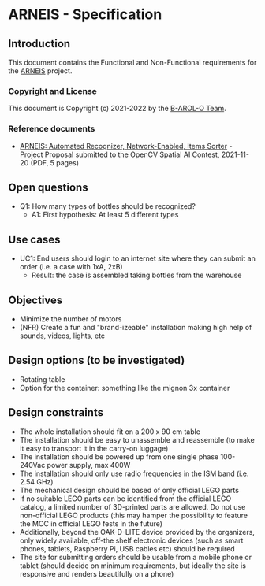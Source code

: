 # ARNEIS - Specification

## Introduction

This document contains the Functional and Non-Functional requirements for the [ARNEIS](https://github.com/B-AROL-O/ARNEIS) project.

### Copyright and License

This document is Copyright (c) 2021-2022 by the [B-AROL-O Team](https://github.com/B-AROL-O).

### Reference documents

* [ARNEIS: Automated Recognizer, Network-Enabled, Items Sorter](https://github.com/B-AROL-O/opencv-spatial-ai-contest/blob/main/phase1/arneis-proposal-2021-11-20.pdf) - Project Proposal submitted to the OpenCV Spatial AI Contest, 2021-11-20 (PDF, 5 pages)

## Open questions

* Q1: How many types of bottles should be recognized?
  - A1: First hypothesis: At least 5 different types

## Use cases

* UC1: End users should login to an internet site where they can submit an order (i.e. a case with 1xA, 2xB)
  - Result: the case is assembled taking bottles from the warehouse

## Objectives
- Minimize the number of motors
- (NFR) Create a fun and "brand-izeable" installation making high help of sounds, videos, lights, etc

## Design options (to be investigated)
- Rotating table
- Option for the container: something like the mignon 3x container

## Design constraints

* The whole installation should fit on a 200 x 90 cm table
* The installation should be easy to unassemble and reassemble (to make it easy to transport it in the carry-on luggage)
* The installation should be powered up from one single phase 100-240Vac power supply, max 400W
* The installation should only use radio frequencies in the ISM band (i.e. 2.54 GHz)
* The mechanical design should be based of only official LEGO parts
* If no suitable LEGO parts can be identified from the official LEGO catalog, a limited number of 3D-printed parts are allowed. Do not use non-official LEGO products (this may hamper the possibility to feature the MOC in official LEGO fests in the future)
* Additionally, beyond the OAK-D-LITE device provided by the organizers, only widely available, off-the shelf electronic devices (such as smart phones, tablets, Raspberry Pi, USB cables etc) should be required
* The site for submitting orders should be usable from a mobile phone or tablet (should decide on minimum requirements, but ideally the site is responsive and renders beautifully on a phone)

<!-- EOF -->
